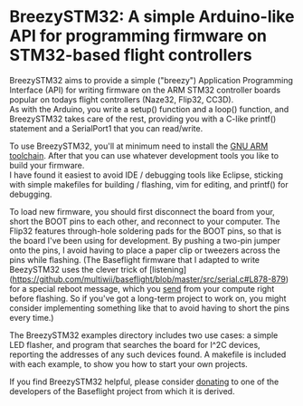 # BreezySTM32: A simple Arduino-like API for programming firmware on STM32-based flight controllers

BreezySTM32 aims to provide a simple ("breezy") Application Programming Interface (API) for writing
firmware on the ARM STM32 controller boards popular on todays flight controllers (Naze32, Flip32, CC3D).  
As with the Arduino, you write a setup() function and a loop() function, and BreezySTM32 takes care of 
the rest, providing you with a C-like printf() statement and a SerialPort1 that you can read/write.  

To use BreezySTM32, you'll at minimum need to install the [GNU ARM toolchain](https://launchpad.net/gcc-arm-embedded).
After that you can use whatever development tools you like to build your firmware.  
I have found it easiest to avoid IDE / debugging tools like Eclipse, sticking with simple
makefiles for building / flashing, vim for editing, and printf() for debugging.  

To load new firmware, you should first disconnect the board from your, short the BOOT pins to each other, and reconnect
to your computer.  The Flip32 features through-hole soldering pads for the BOOT
pins, so that is the board I've been using for development.  By pushing a two-pin jumper onto the pins,
I avoid having to place a paper clip or tweezers across the pins while flashing. (The Baseflight firmware
that I adapted to write BeezySTM32 uses the clever trick of 
[listening] (https://github.com/multiwii/baseflight/blob/master/src/serial.c#L878-879)
for a special reboot message, which you
[send](https://github.com/multiwii/baseflight/blob/master/Makefile#L229)
from your compute right before flashing. So if you've got a long-term project to work on, you might consider
implementing something like that to avoid having to short the pins every time.)

The BreezySTM32 examples directory includes two use cases: a simple LED flasher, and program that searches the board
for I^2C devices, reporting the addresses of any such devices found.  A makefile is included with each example,
to show you how to start your own projects.

If you find BreezySTM32 helpful, please consider 
[donating](https://goo.gl/3tyFhz) to one of the developers of the Baseflight project from which it is derived.

